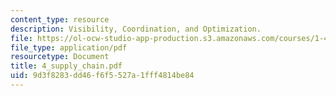 ```yaml
---
content_type: resource
description: Visibility, Coordination, and Optimization.
file: https://ol-ocw-studio-app-production.s3.amazonaws.com/courses/1-464-e-commerce-and-the-internet-in-real-estate-and-construction-spring-2004/9d3f8283dd46f6f5527a1fff4814be84_4_supply_chain.pdf
file_type: application/pdf
resourcetype: Document
title: 4_supply_chain.pdf
uid: 9d3f8283-dd46-f6f5-527a-1fff4814be84
---
```

